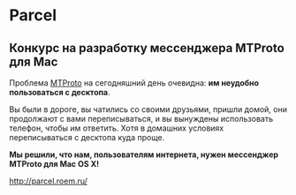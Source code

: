 # Parcel

## Конкурс на разработку мессенджера MTProto для Mac

Проблема [MTProto](http://dev.stel.com/mtproto) на сегодняшний день очевидна: **им неудобно пользоваться с десктопа**.

Вы были в дороге, вы чатились со своими друзьями, пришли домой, они продолжают с вами переписываться, и вы вынуждены использовать телефон, чтобы им ответить. Хотя в домашних условиях переписываться с десктопа куда проще.

**Мы решили, что нам, пользователям интернета, нужен мессенджер MTProto для Mac OS X!**

http://parcel.roem.ru/
